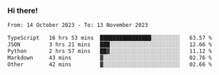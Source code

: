 ### Hi there!

<!--START_SECTION:waka-->

```txt
From: 14 October 2023 - To: 13 November 2023

TypeScript   16 hrs 53 mins  ████████████████░░░░░░░░░   63.57 %
JSON         3 hrs 21 mins   ███░░░░░░░░░░░░░░░░░░░░░░   12.66 %
Python       2 hrs 57 mins   ██▓░░░░░░░░░░░░░░░░░░░░░░   11.12 %
Markdown     43 mins         ▓░░░░░░░░░░░░░░░░░░░░░░░░   02.76 %
Other        42 mins         ▓░░░░░░░░░░░░░░░░░░░░░░░░   02.66 %
```

<!--END_SECTION:waka-->
